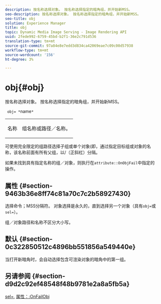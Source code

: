 ```yaml
---
description: 按名称选择对象。 按名称选择指定的暗角组，并开始新MSS。
seo-description: 按名称选择对象。 按名称选择指定的暗角组，并开始新MSS。
seo-title: obj
solution: Experience Manager
title: obj
topic: Dynamic Media Image Serving - Image Rendering API
uuid: 2fede992-6759-45bd-b2f1-36e2c791d536
translation-type: tm+mt
source-git-commit: 97a84e8e7edd3d834ca42069eae7c09c00d57938
workflow-type: tm+mt
source-wordcount: '156'
ht-degree: 3%

---
```



# obj{#obj}

按名称选择对象。 按名称选择指定的暗角组，并开始新MSS。

` obj= *`name`*`

<table id="simpletable_6E0DA6CBCDCF4CDDAFA5A4C38E0D5FC5"> 
 <tr class="strow"> 
  <td class="stentry"> <p> <span class="codeph"> <span class="varname"> 名称  </span> </span> </p> </td> 
  <td class="stentry"> <p>组名称或路径／名称。 </p> </td> 
 </tr> 
</table>

可使用完全限定的组路径选择子组或单个对象(即，通过指定目标组或对象的名称，该名称前面有所有父组，以/（正斜杠）分隔。

如果未找到具有指定名称的组／对象，则执行在`attribute::OnObjFail`中指定的操作。

## 属性 {#section-9463b36e8ff74c81a70c7c2b58927430}

选择命令；MSS分隔符。 对象选择是永久的，直到选择另一个对象（具有`obj=`或`sel=`）。

组／对象路径和名称不区分大小写。

## 默认 {#section-0c322850512c4896bb551856a549440e}

当打开新暗角时，会自动选择包含可渲染对象的暗角中的第一组。

## 另请参阅 {#section-d9d2c92ef48548f48b9781e2a8a5fb5a}

[sel=](../../../../../ir-api/http-protocol/image-rendering-api-ref/c-ir-http-protocol-ref/c-ir-http-protocol-command-reference/r-ir-sel.md#reference-01322c58d414481385c29fcdd27a090b), [属性：:OnFailObj](../../../../../ir-api/material-cat/image-rendering-api-ref/c-ir-material-catalog/c-ir-attributes-reference/r-ir-onfailobj.md#reference-4c6ba90418e84da5831f8573bbbf2c8d)
